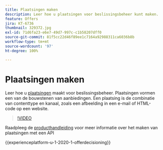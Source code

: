 ```yaml
---
title: Plaatsingen maken
description: Leer hoe u plaatsingen voor beslissingsbeheer kunt maken. Plaatsingen vormen een van de bouwstenen van aanbiedingen.
feature: Offers
jira: KT-6736
thumbnail: 329372.jpg
exl-id: 71d6fa23-e6e7-49d7-997c-c1b58207dff0
source-git-commit: 81f5cc22d46f89ee1c7164a92988311ca6036b8b
workflow-type: tm+mt
source-wordcount: '97'
ht-degree: 100%

---
```


# Plaatsingen maken

Leer hoe u [plaatsingen](https://experienceleague.adobe.com/docs/journey-optimizer/using/offer-decisioniong/create-components/creating-placements.html?lang=nl) maakt voor beslissingsbeheer. Plaatsingen vormen een van de bouwstenen van aanbiedingen. Een plaatsing is de combinatie van contenttype en kanaal, zoals een afbeelding in een e-mail of HTML-code op een website.

>[!VIDEO](https://video.tv.adobe.com/v/329372?quality=12&learn=on)

Raadpleeg de [producthandleiding](https://experienceleague.adobe.com/docs/journey-optimizer/using/offer-decisioniong/api-reference/offers-api/placements/create.html?lang=nl) voor meer informatie over het maken van plaatsingen met een API

{{experienceplatform-u-1-2020-1-offerdecisioning}}

